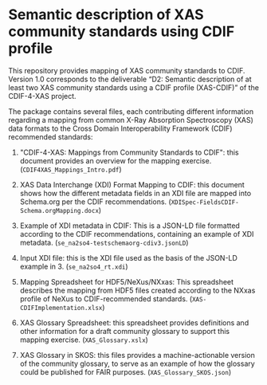 # Semantic description of XAS community standards using CDIF profile

This repository provides mapping of XAS community standards to CDIF.
Version 1.0 corresponds to the deliverable “D2: Semantic description
of at least two XAS community standards using a CDIF profile
(XAS-CDIF)” of the CDIF-4-XAS project.

The package contains several files, each contributing different
information regarding a mapping from common X-Ray Absorption
Spectroscopy (XAS) data formats to the Cross Domain Interoperability
Framework (CDIF) recommended standards:

1. "CDIF-4-XAS: Mappings from Community Standards to CDIF": this
   document provides an overview for the mapping exercise.
   (`CDIF4XAS_Mappings_Intro.pdf`)

2. XAS Data Interchange (XDI) Format Mapping to CDIF: this document
   shows how the different metadata fields in an XDI file are mapped
   into Schema.org per the CDIF recommendations.
   (`XDISpec-FieldsCDIF-Schema.orgMapping.docx`)

3. Example of XDI metadata in CDIF: This is a JSON-LD file formatted
   according to the CDIF recommendations, containing an example of XDI
   metadata.  (`se_na2so4-testschemaorg-cdiv3.jsonLD`)

4. Input XDI file: this is the XDI file used as the basis of the
   JSON-LD example in 3.  (`se_na2so4_rt.xdi`)

5. Mapping Spreadsheet for HDF5/NeXus/NXxas: This spreadsheet
   describes the mapping from HDF5 files created according to the
   NXxas profile of NeXus to CDIF-recommended standards.
   (`XAS-CDIFImplementation.xlsx`)

6. XAS Glossary Spreadsheet: this spreadsheet provides definitions and
   other information for a draft community glossary to support this
   mapping exercise.  (`XAS_Glossary.xslx`)

7. XAS Glossary in SKOS: this files provides a machine-actionable
   version of the community glossary, to serve as an example of how
   the glossary could be published for FAIR purposes.
   (`XAS_Glossary_SKOS.json`)
